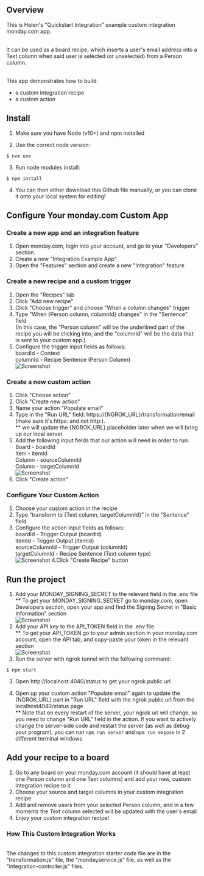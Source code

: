 ## Overview

This is Helen's "Quickstart Integration" example custom integration monday.com app.

<br>It can be used as a board recipe, which inserts a user's email address into a Text column when said user is selected (or unselected) from a Person column. 

<br>This app demonstrates how to build:
- a custom integration recipe
- a custom action

## Install

1. Make sure you have Node (v10+) and npm installed

2. Use the correct node version:
```
$ nvm use
```
3. Run node modules install:
```
$ npm install
```
4. You can then either download this Github file manually, or you can clone it onto your local system for editing!

## Configure Your monday.com Custom App

### Create a new app and an integration feature

1. Open monday.com, login into your account, and go to your "Developers" section.
2. Create a new "Integration Example App"
3. Open the "Features" section and create a new "Integration" feature

### Create a new recipe and a custom trigger

1. Open the "Recipes" tab
2. Click "Add new recipe"
3. Click "Choose trigger" and choose "When a column changes" trigger
4. Type "When {Person column, columnId} changes" in the "Sentence" field
   <br>(In this case, the "Person column" will be the underlined part of the recipe you will be clicking into, and the "columnId" will be the data that is sent to your custom app.)
5. Configure the trigger input fields as follows:
   <br>boardId - Context
   <br>columnId - Recipe Sentence (Person Column)
   <br> ![Screenshot](/images/trigger_selections.png)

### Create a new custom action

1. Click "Choose action"
2. Click "Create new action"
3. Name your action "Populate email"
4. Type in the "Run URL" field: https://{NGROK_URL}/transformation/email (make sure it's https: and not http:). 
   <br> \*\* we will update the {NGROK_URL} placeholder later when we will bring up our local server. 
5. Add the following input fields that our action will need in order to run:
   <br>Board - boardId
   <br>Item - itemId
   <br>Column - sourceColumnId
   <br>Column - targetColumnId
   <br> ![Screenshot](/images/custom_action_selections.png)
6. Click "Create action"

### Configure Your Custom Action

1. Choose your custom action in the recipe
2. Type “transform to {Text column, targetColumnId}” in the "Sentence" field
3. Configure the action input fields as follows:
   <br>boardId - Trigger Output (boardId)
   <br>itemId - Trigger Output (itemId)
   <br>sourceColumnId - Trigger Output (columnId)
   <br>targetColumnId - Recipe Sentence (Text column type)
   <br> ![Screenshot](/images/action_selections.png)
   4.Click "Create Recipe" button

## Run the project

1. Add your MONDAY_SIGNING_SECRET to the relevant field in the .env file
   <br> \*\* To get your MONDAY_SIGNING_SECRET go to monday.com, open Developers section, open your app and find the Signing Secret in "Basic Information" section
   <br> ![Screenshot](/images/signing_secret.png)
2. Add your API key to the API_TOKEN field in the .env file
  <br> \*\* To get your API_TOKEN go to your admin section in your monday.com account, open the API tab, and copy-paste your token in the relevant section
  <br> ![Screenshot](/images/API_token.png) 
3. Run the server with ngrok tunnel with the following command:
```
$ npm start
```
3. Open http://localhost:4040/status to get your ngrok public url

4. Open up your custom action "Populate email" again to update the {NGROK_URL} part in "Run URL" field with the ngrok public url from the localhost4040/status page
<br>\*\* Note that on every restart of the server, your ngrok url will change, so you need to change "Run URL" field in the action.
If you want to actively change the server-side code and restart the server (as well as debug your program), you can run `npm run server` and `npm run expose` in 2 different terminal windows

## Add your recipe to a board

1. Go to any board on your monday.com account (it should have at least one Person column and one Text columns) and add your new, custom integration recipe to it
2. Choose your source and target columns in your custom integration recipe
3. Add and remove users from your selected Person column, and in a few moments the Text column selected will be updated with the user's email
4. Enjoy your custom integration recipe!

### How This Custom Integration Works

<br>The changes to this custom integration starter code file are in the "transformation.js" file, the "mondayservice.js" file, as well as the "integration-controller.js" files. 


